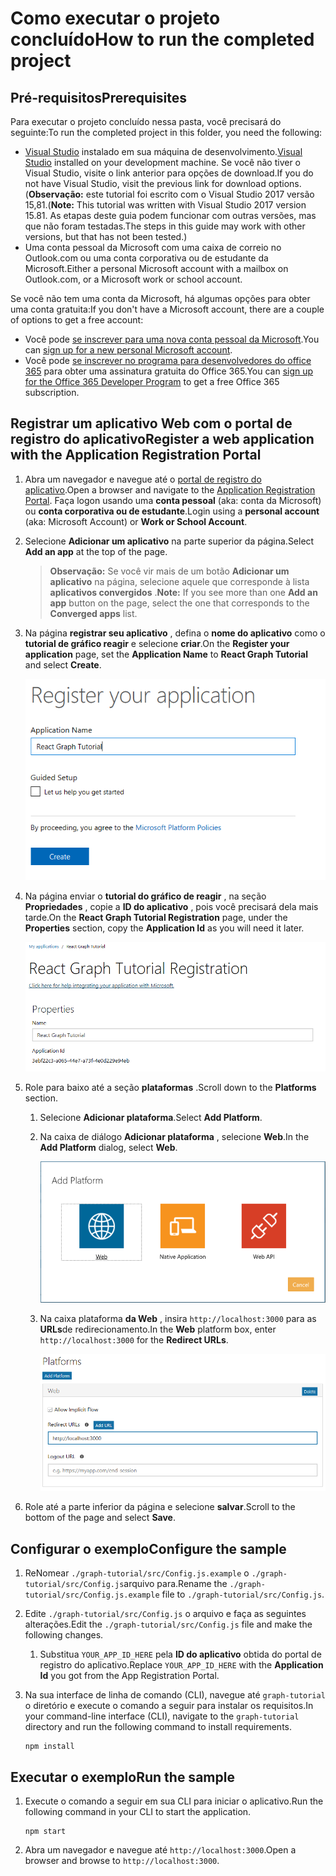 # <a name="how-to-run-the-completed-project"></a><span data-ttu-id="defa6-101">Como executar o projeto concluído</span><span class="sxs-lookup"><span data-stu-id="defa6-101">How to run the completed project</span></span>

## <a name="prerequisites"></a><span data-ttu-id="defa6-102">Pré-requisitos</span><span class="sxs-lookup"><span data-stu-id="defa6-102">Prerequisites</span></span>

<span data-ttu-id="defa6-103">Para executar o projeto concluído nessa pasta, você precisará do seguinte:</span><span class="sxs-lookup"><span data-stu-id="defa6-103">To run the completed project in this folder, you need the following:</span></span>

- <span data-ttu-id="defa6-104">[Visual Studio](https://visualstudio.microsoft.com/vs/) instalado em sua máquina de desenvolvimento.</span><span class="sxs-lookup"><span data-stu-id="defa6-104">[Visual Studio](https://visualstudio.microsoft.com/vs/) installed on your development machine.</span></span> <span data-ttu-id="defa6-105">Se você não tiver o Visual Studio, visite o link anterior para opções de download.</span><span class="sxs-lookup"><span data-stu-id="defa6-105">If you do not have Visual Studio, visit the previous link for download options.</span></span> <span data-ttu-id="defa6-106">(**Observação:** este tutorial foi escrito com o Visual Studio 2017 versão 15,81.</span><span class="sxs-lookup"><span data-stu-id="defa6-106">(**Note:** This tutorial was written with Visual Studio 2017 version 15.81.</span></span> <span data-ttu-id="defa6-107">As etapas deste guia podem funcionar com outras versões, mas que não foram testadas.</span><span class="sxs-lookup"><span data-stu-id="defa6-107">The steps in this guide may work with other versions, but that has not been tested.)</span></span>
- <span data-ttu-id="defa6-108">Uma conta pessoal da Microsoft com uma caixa de correio no Outlook.com ou uma conta corporativa ou de estudante da Microsoft.</span><span class="sxs-lookup"><span data-stu-id="defa6-108">Either a personal Microsoft account with a mailbox on Outlook.com, or a Microsoft work or school account.</span></span>

<span data-ttu-id="defa6-109">Se você não tem uma conta da Microsoft, há algumas opções para obter uma conta gratuita:</span><span class="sxs-lookup"><span data-stu-id="defa6-109">If you don't have a Microsoft account, there are a couple of options to get a free account:</span></span>

- <span data-ttu-id="defa6-110">Você pode [se inscrever para uma nova conta pessoal da Microsoft](https://signup.live.com/signup?wa=wsignin1.0&rpsnv=12&ct=1454618383&rver=6.4.6456.0&wp=MBI_SSL_SHARED&wreply=https://mail.live.com/default.aspx&id=64855&cbcxt=mai&bk=1454618383&uiflavor=web&uaid=b213a65b4fdc484382b6622b3ecaa547&mkt=E-US&lc=1033&lic=1).</span><span class="sxs-lookup"><span data-stu-id="defa6-110">You can [sign up for a new personal Microsoft account](https://signup.live.com/signup?wa=wsignin1.0&rpsnv=12&ct=1454618383&rver=6.4.6456.0&wp=MBI_SSL_SHARED&wreply=https://mail.live.com/default.aspx&id=64855&cbcxt=mai&bk=1454618383&uiflavor=web&uaid=b213a65b4fdc484382b6622b3ecaa547&mkt=E-US&lc=1033&lic=1).</span></span>
- <span data-ttu-id="defa6-111">Você pode [se inscrever no programa para desenvolvedores do office 365](https://developer.microsoft.com/office/dev-program) para obter uma assinatura gratuita do Office 365.</span><span class="sxs-lookup"><span data-stu-id="defa6-111">You can [sign up for the Office 365 Developer Program](https://developer.microsoft.com/office/dev-program) to get a free Office 365 subscription.</span></span>

## <a name="register-a-web-application-with-the-application-registration-portal"></a><span data-ttu-id="defa6-112">Registrar um aplicativo Web com o portal de registro do aplicativo</span><span class="sxs-lookup"><span data-stu-id="defa6-112">Register a web application with the Application Registration Portal</span></span>

1. <span data-ttu-id="defa6-113">Abra um navegador e navegue até o [portal de registro do aplicativo](https://apps.dev.microsoft.com).</span><span class="sxs-lookup"><span data-stu-id="defa6-113">Open a browser and navigate to the [Application Registration Portal](https://apps.dev.microsoft.com).</span></span> <span data-ttu-id="defa6-114">Faça logon usando uma **conta pessoal** (aka: conta da Microsoft) ou **conta corporativa ou de estudante**.</span><span class="sxs-lookup"><span data-stu-id="defa6-114">Login using a **personal account** (aka: Microsoft Account) or **Work or School Account**.</span></span>

1. <span data-ttu-id="defa6-115">Selecione **Adicionar um aplicativo** na parte superior da página.</span><span class="sxs-lookup"><span data-stu-id="defa6-115">Select **Add an app** at the top of the page.</span></span>

    > <span data-ttu-id="defa6-116">**Observação:** Se você vir mais de um botão **Adicionar um aplicativo** na página, selecione aquele que corresponde à lista **aplicativos convergidos** .</span><span class="sxs-lookup"><span data-stu-id="defa6-116">**Note:** If you see more than one **Add an app** button on the page, select the one that corresponds to the **Converged apps** list.</span></span>

1. <span data-ttu-id="defa6-117">Na página **registrar seu aplicativo** , defina o **nome do aplicativo** como o **tutorial de gráfico reagir** e selecione **criar**.</span><span class="sxs-lookup"><span data-stu-id="defa6-117">On the **Register your application** page, set the **Application Name** to **React Graph Tutorial** and select **Create**.</span></span>

    ![Captura de tela da criação de um novo aplicativo no site do portal de registro de aplicativo](/tutorial/images/arp-create-app-01.png)

1. <span data-ttu-id="defa6-119">Na página enviar o **tutorial do gráfico de reagir** , na seção **Propriedades** , copie a **ID do aplicativo** , pois você precisará dela mais tarde.</span><span class="sxs-lookup"><span data-stu-id="defa6-119">On the **React Graph Tutorial Registration** page, under the **Properties** section, copy the **Application Id** as you will need it later.</span></span>

    ![Captura de tela da ID do aplicativo recém-criado](/tutorial/images/arp-create-app-02.png)

1. <span data-ttu-id="defa6-121">Role para baixo até a seção **plataformas** .</span><span class="sxs-lookup"><span data-stu-id="defa6-121">Scroll down to the **Platforms** section.</span></span>

    1. <span data-ttu-id="defa6-122">Selecione **Adicionar plataforma**.</span><span class="sxs-lookup"><span data-stu-id="defa6-122">Select **Add Platform**.</span></span>
    1. <span data-ttu-id="defa6-123">Na caixa de diálogo **Adicionar plataforma** , selecione **Web**.</span><span class="sxs-lookup"><span data-stu-id="defa6-123">In the **Add Platform** dialog, select **Web**.</span></span>

        ![Captura de tela criando uma plataforma para o aplicativo](/tutorial/images/arp-create-app-03.png)

    1. <span data-ttu-id="defa6-125">Na caixa plataforma **da Web** , insira `http://localhost:3000` para as **URLs**de redirecionamento.</span><span class="sxs-lookup"><span data-stu-id="defa6-125">In the **Web** platform box, enter `http://localhost:3000` for the **Redirect URLs**.</span></span>

        ![Captura de tela da nova plataforma Web adicionada para o aplicativo](/tutorial/images/arp-create-app-04.png)

1. <span data-ttu-id="defa6-127">Role até a parte inferior da página e selecione **salvar**.</span><span class="sxs-lookup"><span data-stu-id="defa6-127">Scroll to the bottom of the page and select **Save**.</span></span>

## <a name="configure-the-sample"></a><span data-ttu-id="defa6-128">Configurar o exemplo</span><span class="sxs-lookup"><span data-stu-id="defa6-128">Configure the sample</span></span>

1. <span data-ttu-id="defa6-129">ReNomear `./graph-tutorial/src/Config.js.example` o `./graph-tutorial/src/Config.js`arquivo para.</span><span class="sxs-lookup"><span data-stu-id="defa6-129">Rename the `./graph-tutorial/src/Config.js.example` file to `./graph-tutorial/src/Config.js`.</span></span>
1. <span data-ttu-id="defa6-130">Edite `./graph-tutorial/src/Config.js` o arquivo e faça as seguintes alterações.</span><span class="sxs-lookup"><span data-stu-id="defa6-130">Edit the `./graph-tutorial/src/Config.js` file and make the following changes.</span></span>
    1. <span data-ttu-id="defa6-131">Substitua `YOUR_APP_ID_HERE` pela **ID do aplicativo** obtida do portal de registro do aplicativo.</span><span class="sxs-lookup"><span data-stu-id="defa6-131">Replace `YOUR_APP_ID_HERE` with the **Application Id** you got from the App Registration Portal.</span></span>
1. <span data-ttu-id="defa6-132">Na sua interface de linha de comando (CLI), navegue até `graph-tutorial` o diretório e execute o comando a seguir para instalar os requisitos.</span><span class="sxs-lookup"><span data-stu-id="defa6-132">In your command-line interface (CLI), navigate to the `graph-tutorial` directory and run the following command to install requirements.</span></span>

    ```Shell
    npm install
    ```

## <a name="run-the-sample"></a><span data-ttu-id="defa6-133">Executar o exemplo</span><span class="sxs-lookup"><span data-stu-id="defa6-133">Run the sample</span></span>

1. <span data-ttu-id="defa6-134">Execute o comando a seguir em sua CLI para iniciar o aplicativo.</span><span class="sxs-lookup"><span data-stu-id="defa6-134">Run the following command in your CLI to start the application.</span></span>

    ```Shell
    npm start
    ```

1. <span data-ttu-id="defa6-135">Abra um navegador e navegue até `http://localhost:3000`.</span><span class="sxs-lookup"><span data-stu-id="defa6-135">Open a browser and browse to `http://localhost:3000`.</span></span>